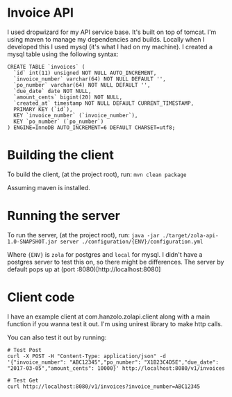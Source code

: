 # Invoice API

I used dropwizard for my API service base. It's built on top of tomcat. I'm using maven to manage my dependencies and builds.
Locally when I developed this I used mysql (it's what I had on my machine). I created a mysql table using the following syntax: 

```
CREATE TABLE `invoices` (
  `id` int(11) unsigned NOT NULL AUTO_INCREMENT,
  `invoice_number` varchar(64) NOT NULL DEFAULT '',
  `po_number` varchar(64) NOT NULL DEFAULT '',
  `due_date` date NOT NULL,
  `amount_cents` bigint(20) NOT NULL,
  `created_at` timestamp NOT NULL DEFAULT CURRENT_TIMESTAMP,
  PRIMARY KEY (`id`),
  KEY `invoice_number` (`invoice_number`),
  KEY `po_number` (`po_number`)
) ENGINE=InnoDB AUTO_INCREMENT=6 DEFAULT CHARSET=utf8;
```

# Building the client
To build the client, (at the project root), run:
`mvn clean package`

Assuming maven is installed.

# Running the server
To run the server, (at the project root), run:
`java -jar ./target/zola-api-1.0-SNAPSHOT.jar server ./configuration/{ENV}/configuration.yml`

Where `{ENV}` is `zola` for postgres and `local` for mysql. I didn't have a postgres server to test this on,
so there might be differences. The server by default pops up at (port :8080)[http://localhost:8080]

# Client code
I have an example client at com.hanzolo.zolapi.client along with a main function if you wanna test it out. I'm using
unirest library to make http calls.

You can also test it out by running:
```
# Test Post
curl -X POST -H "Content-Type: application/json" -d '{"invoice_number": "ABC12345","po_number": "X1B23C4D5E","due_date": "2017-03-05","amount_cents": 10000}' http://localhost:8080/v1/invoices

# Test Get
curl http://localhost:8080/v1/invoices?invoice_number=ABC12345
```